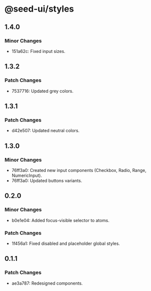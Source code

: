 # @seed-ui/styles

## 1.4.0

### Minor Changes

- 151a62c: Fixed input sizes.

## 1.3.2

### Patch Changes

- 7537716: Updated grey colors.

## 1.3.1

### Patch Changes

- d42e507: Updated neutral colors.

## 1.3.0

### Minor Changes

- 76ff3a0: Created new input components (Checkbox, Radio, Range, NumericInput).
- 76ff3a0: Updated buttons variants.

## 0.2.0

### Minor Changes

- b0e1e04: Added focus-visible selector to atoms.

### Patch Changes

- 1f456a1: Fixed disabled and placeholder global styles.

## 0.1.1

### Patch Changes

- ae3a787: Redesigned components.
